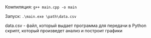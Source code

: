 Компиляция: `g++ main.cpp -o main`

Запуск: `.\main.exe \path\data.csv`

data.csv - файл, который выдает программа для передачи в Python скрипт, который произведет анализ и построит графики
